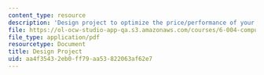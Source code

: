 ```yaml
---
content_type: resource
description: 'Design project to optimize the price/performance of your Beta design. '
file: https://ol-ocw-studio-app-qa.s3.amazonaws.com/courses/6-004-computation-structures-spring-2009/aa4f35432eb0ff79aa53822063af62e7_MIT6_004s09_lab_project.pdf
file_type: application/pdf
resourcetype: Document
title: Design Project
uid: aa4f3543-2eb0-ff79-aa53-822063af62e7
---
```

